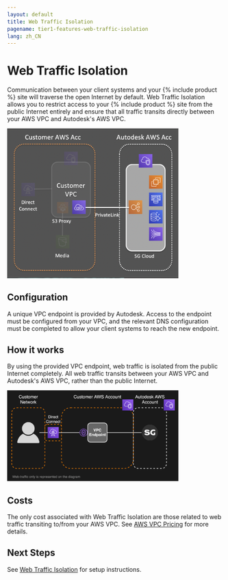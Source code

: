 ```yaml
---
layout: default
title: Web Traffic Isolation
pagename: tier1-features-web-traffic-isolation
lang: zh_CN
---
```


# Web Traffic Isolation

Communication between your client systems and your {% include product %} site will traverse the open Internet by default. Web Traffic Isolation allows you to restrict access to your {% include product %} site from the public Internet entirely and ensure that all traffic transits directly between your AWS VPC and Autodesk's AWS VPC.

<img alt="web-traffic-isolation-overview" src="../images/web-traffic-isolation-overview.png" width="400">

## Configuration
A unique VPC endpoint is provided by Autodesk. Access to the endpoint must be configured from your VPC, and the relevant DNS configuration must be completed to allow your client systems to reach the new endpoint.

## How it works
By using the provided VPC endpoint, web traffic is isolated from the public Internet completely. All web traffic transits between your AWS VPC and Autodesk's AWS VPC, rather than the public Internet.

<img alt="web-traffic-isolation-arch" src="../images/web-traffic-isolation-arch.png" width="400">

## Costs
The only cost associated with Web Traffic Isolation are those related to web traffic transiting to/from your AWS VPC. See [AWS VPC Pricing](https://aws.amazon.com/vpc/pricing) for more details.

## Next Steps
See [Web Traffic Isolation](../setup/traffic_segregation.md) for setup instructions.
